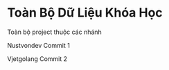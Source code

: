# Toàn Bộ Dữ Liệu Khóa Học

Toàn bộ project thuộc các nhánh

Nustvondev Commit 1

Vjetgolang Commit 2
